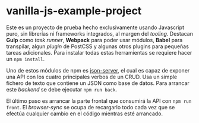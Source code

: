 # vanilla-js-example-project

Este es un proyecto de prueba hecho exclusivamente usando Javascript puro, sin librerías ni frameworks integrados, al margen del *tooling*. Destacan **Gulp** como *task runner*, **Webpack** para poder usar módulos, **Babel** para transpilar, algun *plugin* de PostCSS y algunas otros plugins para pequeñas tareas adicionales. Para instalar todas estas herramientas se requiere hacer un `npm install`.

Uno de estos módulos de npm es [json-server](https://github.com/typicode/json-server), el cual es capaz de exponer una API con los cuatro principales verbos de un CRUD. Usa un simple fichero de texto que contiene un JSON como base de datos. Para arrancar este *backend* se debe ejecutar `npm run back`.

El último paso es arrancar la parte frontal que consumirá la API con `npm run front`. El *browser-sync* se ocupa de recargarlo todo cada vez que se efectúa cualquier cambio en el código mientras esté arrancado.
